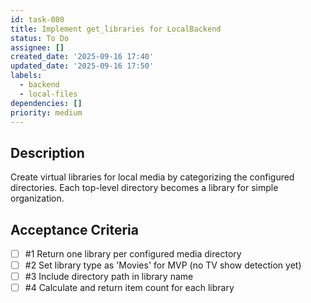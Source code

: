 ```yaml
---
id: task-080
title: Implement get_libraries for LocalBackend
status: To Do
assignee: []
created_date: '2025-09-16 17:40'
updated_date: '2025-09-16 17:50'
labels:
  - backend
  - local-files
dependencies: []
priority: medium
---
```


## Description

Create virtual libraries for local media by categorizing the configured directories. Each top-level directory becomes a library for simple organization.

## Acceptance Criteria
<!-- AC:BEGIN -->
- [ ] #1 Return one library per configured media directory
- [ ] #2 Set library type as 'Movies' for MVP (no TV show detection yet)
- [ ] #3 Include directory path in library name
- [ ] #4 Calculate and return item count for each library
<!-- AC:END -->
